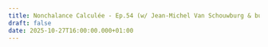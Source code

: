 ```yaml
---
title: Nonchalance Calculée - Ep.54 (w/ Jean-Michel Van Schouwburg & burger service)
draft: false
date: 2025-10-27T16:00:00.000+01:00
---
```

